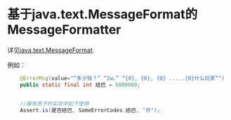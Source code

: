 # 基于java.text.MessageFormat的MessageFormatter

详见[java.text.MessageFormat](http://docs.oracle.com/javase/8/docs/api/java/text/MessageFormat.html).

例如：

```java
    @ErrorMsg(value="“多少钱？” “2w。” “{0}, {0}, {0} .....{0}什么玩笑”")
    public static final int 结巴 = 5000000;


    //服务原子的实现中如下使用
    Assert.is(是否结巴, SomeErrorCodes.结巴, "开");

```